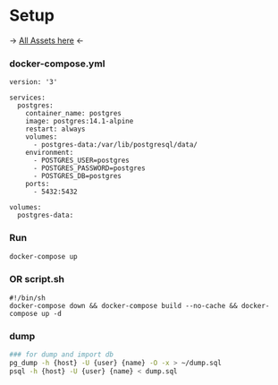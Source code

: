# Setup
-> [All Assets here](https://github.com/mjkodkks/setup/tree/main/docs/database/postgresql) <-
### docker-compose.yml
```
version: '3'

services:
  postgres:
    container_name: postgres
    image: postgres:14.1-alpine
    restart: always
    volumes:
      - postgres-data:/var/lib/postgresql/data/
    environment:
      - POSTGRES_USER=postgres
      - POSTGRES_PASSWORD=postgres
      - POSTGRES_DB=postgres
    ports:
      - 5432:5432
      
volumes:
  postgres-data:
```

### Run
```sh
docker-compose up
```
### OR script.sh
```
#!/bin/sh
docker-compose down && docker-compose build --no-cache && docker-compose up -d
```

### dump
```sh
### for dump and import db
pg_dump -h {host} -U {user} {name} -O -x > ~/dump.sql
psql -h {host} -U {user} {name} < dump.sql
```
